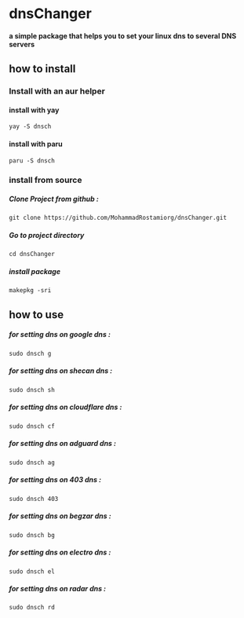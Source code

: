 # dnsChanger

#### a simple package that helps you to set your  linux dns to several DNS servers


## how to install
### Install with an aur helper
#### install with yay
```
yay -S dnsch
```
#### install with paru
```
paru -S dnsch
```

### install from source

##### Clone Project from github :
```
git clone https://github.com/MohammadRostamiorg/dnsChanger.git
```
##### Go to project directory
```
cd dnsChanger
```
##### install package
```
makepkg -sri
```


## how to use

##### for setting dns on google dns :
```
sudo dnsch g
```
##### for setting dns on shecan dns :
```
sudo dnsch sh
```
##### for setting dns on cloudflare dns :
```
sudo dnsch cf
```
##### for setting dns on adguard dns :
```
sudo dnsch ag
```
##### for setting dns on 403 dns :
```
sudo dnsch 403
```
##### for setting dns on begzar dns :
```
sudo dnsch bg   
```
##### for setting dns on electro dns :
```
sudo dnsch el
```
##### for setting dns on radar dns :
```
sudo dnsch rd
```

